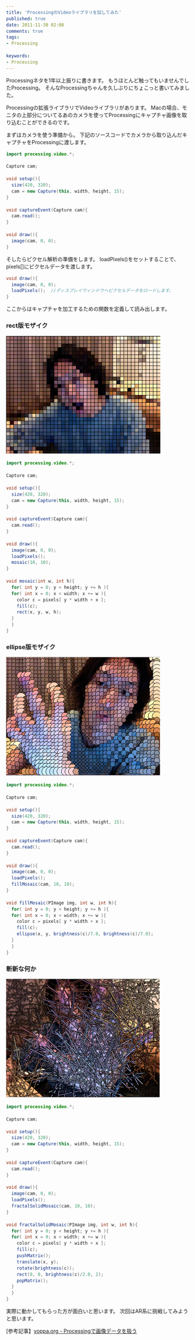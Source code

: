 ```yaml
---
title: 'ProcessingのVideoライブラリを試してみた'
published: true
date: 2011-11-30 02:08
comments: true
tags:
- Processing

keywords:
- Processing
---
```

Processingネタを1年以上振りに書きます。
もうほとんど触ってもいませんでしたProcessing。
そんなProcessingちゃんを久しぶりにちょこっと書いてみました。

Processingの拡張ライブラリでVideoライブラリがあります。
Macの場合、モニタの上部分についてるあのカメラを使ってProcessingにキャプチャ画像を取り込むことができるのです。

まずはカメラを使う準備から。
下記のソースコードでカメラから取り込んだキャプチャをProcessingに渡します。


```java
import processing.video.*;

Capture cam;

void setup(){
  size(420, 320);
  cam = new Capture(this, width, height, 15);
}

void captureEvent(Capture cam){
  cam.read();
}

void draw(){
  image(cam, 0, 0);
}
```

そしたらピクセル解析の準備をします。
loadPixels()をセットすることで、pixels[]にピクセルデータを渡します。


```java
void draw(){
  image(cam, 0, 0);
  loadPixels();  //ディスプレイウィンドウへピクセルデータをロードします。
}
```

ここからはキャプチャを加工するための関数を定義して読み出します。


### rect版モザイク

<a href="/imgs/archives/2011/11/ca49c20ec8023714493c1e9be7a17703.png"><img src="/imgs/archives/2011/11/ca49c20ec8023714493c1e9be7a17703.png" alt="" title="スクリーンショット 2011-11-29 23.27.21" width="420" height="321" class="alignnone size-full wp-image-853" /></a>


```java
import processing.video.*;
 
Capture cam;
 
void setup(){
  size(420, 320);
  cam = new Capture(this, width, height, 15);
}
 
void captureEvent(Capture cam){
  cam.read();
}
 
void draw(){
  image(cam, 0, 0);
  loadPixels();
  mosaic(10, 10);
}

void mosaic(int w, int h){
  for( int y = 0; y < height; y += h ){
  for( int x = 0; x < width; x += w ){
    color c = pixels[ y * width + x ];
    fill(c);
    rect(x, y, w, h);
  }
  }
}
```


### ellipse版モザイク

<a href="/imgs/archives/2011/11/f68ac3e907b52df26b26a45fcb7db787.png"><img src="/imgs/archives/2011/11/f68ac3e907b52df26b26a45fcb7db787.png" alt="" title="スクリーンショット 2011-11-30 0.58.54" width="419" height="322" class="alignnone size-full wp-image-855" /></a>


```java
import processing.video.*;
 
Capture cam;
 
void setup(){
  size(420, 320);
  cam = new Capture(this, width, height, 15);
}
 
void captureEvent(Capture cam){
  cam.read();
}
 
void draw(){
  image(cam, 0, 0);
  loadPixels();
  fillMosaic(cam, 10, 10);
}

void fillMosaic(PImage img, int w, int h){
  for( int y = 0; y < height; y += h ){
  for( int x = 0; x < width; x += w ){
    color c = pixels[ y * width + x ];
    fill(c);
    ellipse(x, y, brightness(c)/7.0, brightness(c)/7.0);
  }
  }
}
```


### 斬新な何か

<a href="/imgs/archives/2011/11/6c3ad99e87ec9eb07ec8c82902354f8b.png"><img src="/imgs/archives/2011/11/6c3ad99e87ec9eb07ec8c82902354f8b.png" alt="" title="スクリーンショット 2011-11-30 2.00.50" width="418" height="322" class="alignnone size-full wp-image-857" /></a>


```java
import processing.video.*;
 
Capture cam;
 
void setup(){
  size(420, 320);
  cam = new Capture(this, width, height, 15);
}
 
void captureEvent(Capture cam){
  cam.read();
}
 
void draw(){
  image(cam, 0, 0);
  loadPixels();
  fractalSolidMosaic(cam, 10, 10);
}

void fractalSolidMosaic(PImage img, int w, int h){
  for( int y = 0; y < height; y += h ){
  for( int x = 0; x < width; x += w ){
    color c = pixels[ y * width + x ];
    fill(c);
    pushMatrix();
    translate(x, y);
    rotate(brightness(c));
    rect(0, 0, brightness(c)/2.0, 2);
    popMatrix();
  }
  }
}
```

実際に動かしてもらった方が面白いと思います。
次回はAR系に挑戦してみようと思います。

[参考記事】[yoppa.org - Processingで画像データを扱う](http://yoppa.org/proga10/1353.html "yoppa.org - Processingで画像データを扱う")
